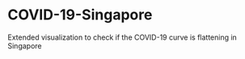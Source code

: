# COVID-19-Singapore
Extended visualization to check if the COVID-19 curve is flattening in Singapore

